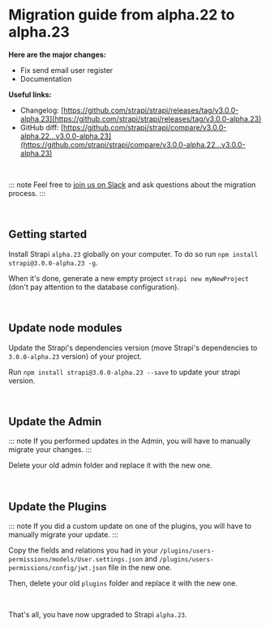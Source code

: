 # Migration guide from alpha.22 to alpha.23

**Here are the major changes:**

- Fix send email user register
- Documentation

**Useful links:**

- Changelog: [https://github.com/strapi/strapi/releases/tag/v3.0.0-alpha.23](https://github.com/strapi/strapi/releases/tag/v3.0.0-alpha.23)
- GitHub diff: [https://github.com/strapi/strapi/compare/v3.0.0-alpha.22...v3.0.0-alpha.23](https://github.com/strapi/strapi/compare/v3.0.0-alpha.22...v3.0.0-alpha.23)

<br>

::: note
Feel free to [join us on Slack](http://slack.strapi.io) and ask questions about the migration process.
:::

<br>

## Getting started

Install Strapi `alpha.23` globally on your computer. To do so run `npm install strapi@3.0.0-alpha.23 -g`.

When it's done, generate a new empty project `strapi new myNewProject` (don't pay attention to the database configuration).

<br>

## Update node modules

Update the Strapi's dependencies version (move Strapi's dependencies to `3.0.0-alpha.23` version) of your project.

Run `npm install strapi@3.0.0-alpha.23 --save` to update your strapi version.

<br>

## Update the Admin

::: note
If you performed updates in the Admin, you will have to manually migrate your changes.
:::

Delete your old admin folder and replace it with the new one.

<br>

## Update the Plugins

::: note
If you did a custom update on one of the plugins, you will have to manually migrate your update.
:::

Copy the fields and relations you had in your `/plugins/users-permissions/models/User.settings.json` and `/plugins/users-permissions/config/jwt.json` file in the new one.

Then, delete your old `plugins` folder and replace it with the new one.

<br>

That's all, you have now upgraded to Strapi `alpha.23`.
